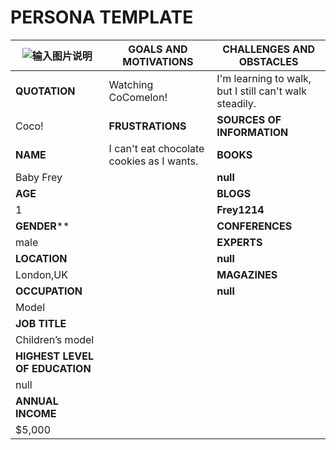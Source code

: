 ﻿
<h1>PERSONA TEMPLATE</h1>

|![输入图片说明](/imgs/2023-05-18/dq0PuQlhhtEIzfsw.png)|**GOALS AND MOTIVATIONS**|**CHALLENGES AND OBSTACLES**|
|--|--|--|
|**QUOTATION**|Watching CoComelon!|I'm learning to walk, but I still can't walk steadily.
|Coco!|**FRUSTRATIONS**|**SOURCES OF INFORMATION**
|**NAME**|I can't eat chocolate cookies as I wants.|**BOOKS**
|Baby Frey||**null**|
|**AGE**||**BLOGS**|
|1||**Frey1214**|
|**GENDER****||**CONFERENCES**|
|male||**EXPERTS**|
|**LOCATION**||**null**|
|London,UK||**MAGAZINES**|
|**OCCUPATION**||**null**|
|Model|||
|**JOB TITLE**|||
|Children’s model|||
|**HIGHEST LEVEL OF EDUCATION**|||
|null|||
|**ANNUAL INCOME**|||
|$5,000|||



